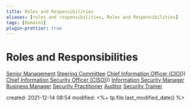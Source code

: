 ```yaml
---
title: Roles and Responsibilities
aliases: [roles and responsibilities, Roles and Responsibilities]
tags: [Domain1]
plugin-prettier: true
---
```


# Roles and Responsibilities

[Senior Management](notes/CISSP/Domain%201/Information%20Security%20Program/Roles%20and%20Responsibilities/Senior%20Management)
[Steering Committee](notes/CISSP/Domain%201/Information%20Security%20Program/Roles%20and%20Responsibilities/Steering%20Committee)
[Chief Information Officer (CIO)](CIO)))
[Chief Information Security Officer (CISO)](CISO)))
[Information Security Manager](notes/CISSP/Domain%201/Information%20Security%20Program/Roles%20and%20Responsibilities/Information%20Security%20Manager)
[Business Manager](notes/CISSP/Domain%201/Information%20Security%20Program/Roles%20and%20Responsibilities/Business%20Manager)
[Security Practitioner](notes/CISSP/Domain%201/Information%20Security%20Program/Roles%20and%20Responsibilities/Security%20Practitioner)
[Auditor](notes/CISSP/Domain%201/Information%20Security%20Program/Roles%20and%20Responsibilities/Auditor)
[Security Trainer](notes/CISSP/Domain%201/Information%20Security%20Program/Roles%20and%20Responsibilities/Security%20Trainer)


created: 2021-12-14 08:54
modified: <%+ tp.file.last_modified_date() %>